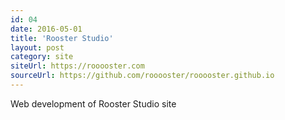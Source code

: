 ```yaml
---
id: 04
date: 2016-05-01
title: 'Rooster Studio'
layout: post
category: site
siteUrl: https://rooooster.com
sourceUrl: https://github.com/rooooster/rooooster.github.io
---
```


Web development of Rooster Studio site
